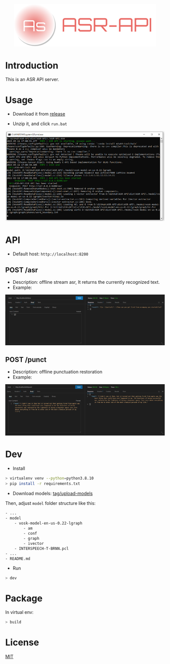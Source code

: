 <p align="center">
    <img width="450" src="./docs/logo.png">
</p>

<div align="center">
</div>
 
# Introduction

This is an ASR API server.

# Usage

- Download it from [release](https://github.com/rerender2021/ASR-API/releases)

- Unzip it, and click `run.bat`

![run-from-cmd](./docs/run-from-cmd.png)

# API

- Default host: `http://localhost:8200`
  
## POST /asr

- Description: offline stream asr, It returns the currently recognized text.
- Example:

![api-asr](./docs/api-asr.png)

## POST /punct

- Description: offline punctuation restoration    
- Example:

![api-punct](./docs/api-punct.png)


# Dev

- Install

```bash
> virtualenv venv --python=python3.8.10
> pip install -r requirements.txt
```

- Download models: [tag/upload-models](https://github.com/rerender2021/ASR-API/releases/tag/upload-models)

Then, adjust `model` folder structure like this:

```
- ...
- model
    - vosk-model-en-us-0.22-lgraph
        - am
        - conf
        - graph
        - ivector
    - INTERSPEECH-T-BRNN.pcl
- ...
- README.md
```

- Run

```bash
> dev
```

# Package

In virtual env:

```bash
> build
```

# License

[MIT](./LICENSE)
